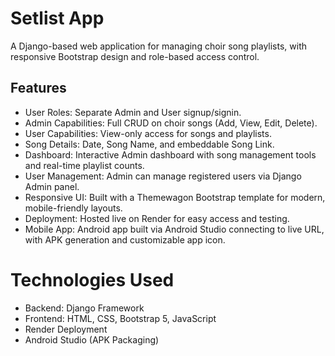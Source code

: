 # Setlist App

A Django-based web application for managing choir song playlists, with responsive Bootstrap design and role-based access control.

## Features

- User Roles: Separate Admin and User signup/signin.
- Admin Capabilities: Full CRUD on choir songs (Add, View, Edit, Delete).
- User Capabilities: View-only access for songs and playlists.
- Song Details: Date, Song Name, and embeddable Song Link.
- Dashboard: Interactive Admin dashboard with song management tools and real-time playlist counts.
- User Management: Admin can manage registered users via Django Admin panel.
- Responsive UI: Built with a Themewagon Bootstrap template for modern, mobile-friendly layouts.
- Deployment: Hosted live on Render for easy access and testing.
- Mobile App: Android app built via Android Studio connecting to live URL, with APK generation and customizable app icon.

# Technologies Used

- Backend: Django Framework
- Frontend: HTML, CSS, Bootstrap 5, JavaScript
- Render Deployment
- Android Studio (APK Packaging)
